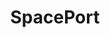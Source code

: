 ---
title: SpacePort
url: https://spaceport.mystrikingly.com
description: |
  You are NOW at the Spaceport.

  This is the catalog of what you might want to explore in the StartOver.xyz gameworld.

  Think of this as a 'YouPort', a portal for transporting you to your next step along your Path.
alsoSee:
  - howtoplay
  - startoverxyz
  - pmwebsite-translators
---
